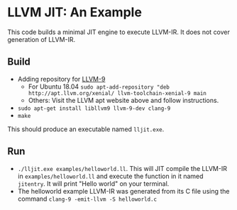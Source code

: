 # LLVM JIT: An Example

This code builds a minimal JIT engine to execute LLVM-IR.
It does not cover generation of LLVM-IR.

## Build
  - Adding repository for [LLVM-9](https://apt.llvm.org/)
    * For Ubuntu 18.04
      `sudo apt-add-repository "deb http://apt.llvm.org/xenial/ llvm-toolchain-xenial-9 main`
    * Others: Visit the LLVM apt website above and follow instructions.
  - `sudo apt-get install libllvm9 llvm-9-dev clang-9`
  - `make`
  
This should produce an executable named `lljit.exe`.

## Run
  - `./lljit.exe examples/helloworld.ll`. This will
  JIT compile the LLVM-IR in `examples/helloworld.ll` and
  execute the function in it named `jitentry`. It will print
  "Hello world" on your terminal.
  - The helloworld example LLVM-IR was generated from
  its C file using the command `clang-9 -emit-llvm -S helloworld.c`
